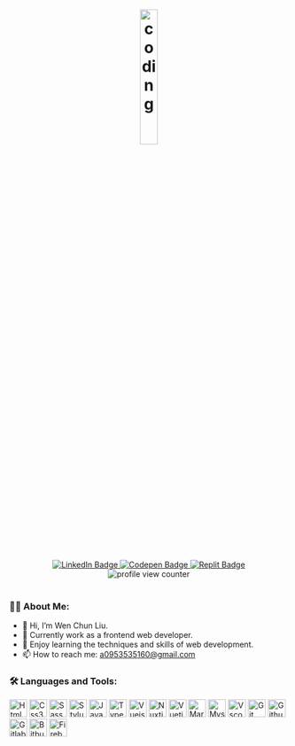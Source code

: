 <h1 align="center">
  <img src="https://media.giphy.com/media/hqU2KkjW5bE2v2Z7Q2/giphy.gif" alt="coding" width="25%" />
</h1>

<div aria-label="badges" align="center">
  <a href="https://www.linkedin.com/in/wen-chen-l-72a6491a0">
    <img src="https://img.shields.io/badge/LinkedIn-0A66C2?style=for-the-badge&logo=linkedin&logoColor=white" alt="LinkedIn Badge"/>
  </a>
  <a href="https://codepen.io/wenchunliu">
    <img src="https://img.shields.io/badge/Codepen-black?style=for-the-badge&logo=codepen&logoColor=white" alt="Codepen Badge"/>
  </a>
  <a href="https://replit.com/@a0193034">
    <img src="https://img.shields.io/badge/Replit-gray?style=for-the-badge&logo=replit&logoColor=white" alt="Replit Badge"/>
  </a>
</div>
<div align="center">
  <img src="https://komarev.com/ghpvc/?username=wenchunliu0210&color=F291A3" alt="profile view counter" />
</div>
<br />

### :woman_technologist: About Me:

- :wave: Hi, I’m Wen Chun Liu.
- :briefcase: Currently work as a frontend web developer.
- :seedling: Enjoy learning the techniques and skills of web development.
- :mailbox: How to reach me: a0953535160@gmail.com

### :hammer_and_wrench: Languages and Tools:
<img src='https://cdn.jsdelivr.net/gh/devicons/devicon/icons/html5/html5-original.svg' title="Html5" alt="Html5" width="32" height="32"/> <img src='https://cdn.jsdelivr.net/gh/devicons/devicon/icons/css3/css3-original.svg' title="Css3" alt="Css3" width="32" height="32"/> <img src='https://cdn.jsdelivr.net/gh/devicons/devicon/icons/sass/sass-original.svg' title="Sass" alt="Sass" width="32" height="32"/> <img src='https://cdn.jsdelivr.net/gh/devicons/devicon/icons/stylus/stylus-original.svg' title="Stylus" alt="Stylus" width="32" height="32"/> <img src='https://cdn.jsdelivr.net/gh/devicons/devicon/icons/javascript/javascript-original.svg' title="Javascript" alt="Javascript" width="32" height="32"/> <img src='https://cdn.jsdelivr.net/gh/devicons/devicon/icons/typescript/typescript-original.svg' title="Typescript" alt="Typescript" width="32" height="32"/> <img src='https://cdn.jsdelivr.net/gh/devicons/devicon/icons/vuejs/vuejs-original.svg' title="Vuejs" alt="Vuejs" width="32" height="32"/>  <img src='https://cdn.jsdelivr.net/gh/devicons/devicon/icons/nuxtjs/nuxtjs-original.svg' title="Nuxtjs" alt="Nuxtjs" width="32" height="32"/> <img src='https://cdn.jsdelivr.net/gh/devicons/devicon/icons/vuetify/vuetify-original.svg' title="Vuetify" alt="Vuetify" width="32" height="32"/> <img src='https://cdn.jsdelivr.net/gh/devicons/devicon/icons/markdown/markdown-original.svg' title="Markdown" alt="Markdown" width="32" height="32"/> <img src='https://cdn.jsdelivr.net/gh/devicons/devicon/icons/mysql/mysql-original.svg' title="Mysql" alt="Mysql" width="32" height="32"/> <img src='https://cdn.jsdelivr.net/gh/devicons/devicon/icons/vscode/vscode-original.svg' title="Vscode" alt="Vscode" width="32" height="32"/> <img src='https://cdn.jsdelivr.net/gh/devicons/devicon/icons/git/git-original.svg' title="Git" alt="Git" width="32" height="32"/> <img src='https://cdn.jsdelivr.net/gh/devicons/devicon/icons/github/github-original.svg' title="Github" alt="Github" width="32" height="32"/> <img src='https://cdn.jsdelivr.net/gh/devicons/devicon/icons/gitlab/gitlab-original.svg' title="Gitlab" alt="Gitlab" width="32" height="32"/> <img src='https://cdn.jsdelivr.net/gh/devicons/devicon/icons/bitbucket/bitbucket-original.svg' title="Bitbucket" alt="Bitbucket" width="32" height="32"/> <img src='https://cdn.jsdelivr.net/gh/devicons/devicon/icons/firebase/firebase-plain.svg' title="Firebase" alt="Firebase" width="32" height="32"/>

<!---
wenchunliu0210/wenchunliu0210 is a ✨ special ✨ repository because its `README.md` (this file) appears on your GitHub profile.
You can click the Preview link to take a look at your changes.
--->
